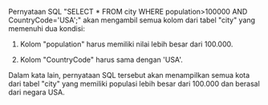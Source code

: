 
Pernyataan SQL "SELECT * FROM city WHERE population>100000 AND CountryCode='USA';" akan mengambil semua kolom dari tabel "city" yang memenuhi dua kondisi:

1. Kolom "population" harus memiliki nilai lebih besar dari 100.000.

2. Kolom "CountryCode" harus sama dengan 'USA'.

Dalam kata lain, pernyataan SQL tersebut akan menampilkan semua kota dari tabel "city" yang memiliki populasi lebih besar dari 100.000 dan berasal dari negara USA.
